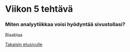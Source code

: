# Viikon 5 tehtävä
### Miten analyytiikkaa voisi hyödyntää sivustollasi?
Blaablaa

[Takaisin etusivulle](index.md)